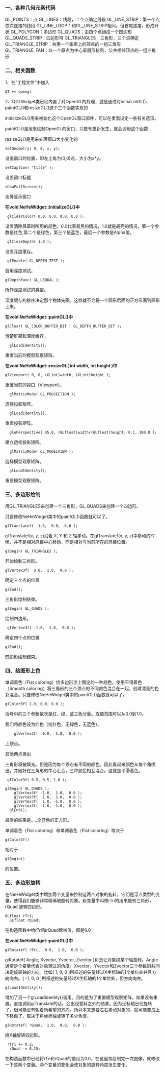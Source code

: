 ### 一、各种几何元素代码

GL_POINTS：点
GL_LINES：线段，二个点确定线段
GL_LINE_STRIP：第一个点依次连接的线段
GL_LINE_LOOP：和GL_LINE_STRIP相同，但首尾连接，形成环状
GL_POLYGON：多边形
GL_QUADS：由四个点组成一个四边形
GL_QUADS_STRIP：四边形带
GL_TRIANGLES：三角形，三个点确定
GL_TRIANGLE_STRIP：共用一个条带上的顶点的一组三角形
GL_TRIANGLE_FAN：以一个原点为中心呈扇形排列，公共相邻顶点的一组三角形

### 二、相关函数

1、在“工程文件”中加入

```
QT += opengl
```

2、QGLWidget类已经内置了对OpenGL的处理，就是通过对initializeGL()、paintGL()和resizeGL()这个三个函数实现的

initializeGL()用来初始化这个OpenGL窗口部件，可以在里面设定一些有关选项。

paintGL()是用来绘制OpenGL的窗口，只要有更新发生，就会调用这个函数

resizeGL()是用来处理窗口大小变化的

```
setGeometry( 0, 0, x, y);
```

设置窗口的位置，即左上角为(0,0)点，大小为x*y。

```
setCaption( "title" );
```

设置窗口标题

```
showFullScreen();
```

全屏显示窗口

**在void NeHeWidget::initializeGL()中**

```
 glClearColor( 0.0, 0.0, 0.0, 0.0 );
```

设置清除屏幕时所用的颜色，0.0代表最黑的情况，1.0就是最亮的情况，第一个参数是红色,第二个是绿色，第三个是蓝色，最后一个参数是Alpha值。

```
 glClearDepth( 1.0 );
```

设置深度缓存。

```
 glEnable( GL_DEPTH_TEST );
```

启用深度测试。

```
glDepthFunc( GL_LEQUAL );
```

所作深度测试的类型。

深度缓存的排序决定那个物体先画。这样就不会将一个圆形后面的正方形画到圆形上来。

**在void NeHeWidget::paintGL()中**

```
glClear( GL_COLOR_BUFFER_BIT | GL_DEPTH_BUFFER_BIT );
```

清楚屏幕和深度缓存。

```
  glLoadIdentity();
```

重置当前的模型观察矩阵。

**在void NeHeWidget::resizeGL( int width, int height )中**

```
glViewport( 0, 0, (GLint)width, (GLint)height );
```

重置当前的视口（Viewport）。

```
  glMatrixMode( GL_PROJECTION );
```

选择投影矩阵。

```
  glLoadIdentity();
```

重置投影矩阵。

```
  gluPerspective( 45.0, (GLfloat)width/(GLfloat)height, 0.1, 100.0 );
```

建立透视投影矩阵。

```
  glMatrixMode( GL_MODELVIEW );
```

选择模型观察矩阵。

```
  glLoadIdentity();
```

重置模型观察矩阵。

### 三、多边形绘制

用GL_TRIANGLES来创建一个三角形，GL_QUADS来创建一个四边形。

只要修改NeHeWidget类中的paintGL()函数就可以了。

```
glTranslatef( -1.5,  0.0, -6.0 );
```

glTranslatef(x, y, z)沿着 X, Y 和 Z 轴移动。在glTranslatef(x, y, z)中移动的时候，并不是相对屏幕中心移动，而是相对与当前所在的屏幕位置。

```
glBegin( GL_TRIANGLES );
```

开始绘制三角形。

```
glVertex3f(  0.0,  1.0,  0.0 );
```

确定三个点的位置

```
glEnd();
```

三角形绘制结束。

```
glBegin( GL_QUADS );
```

绘制四边形。

```
 glVertex3f( -1.0,  1.0,  0.0 );
```

确定四个点的位置

```
glEnd();
```

四边形绘制结束。

### 四、给图形上色

单调着色（Flat coloring）给多边形涂上固定的一种颜色。使用平滑着色（Smooth coloring）将三角形的三个顶点的不同颜色混合在一起，创建漂亮的色彩混合。只要修改NeHeWidget类中的paintGL()函数就可以了。

```
glColor3f( 1.0, 0.0, 0.0 );
```

括号中的三个参数依次是红、绿、蓝三色分量。取值范围可以从0.0到1.0。

我们将颜色设为红色（纯红色，无绿色，无蓝色）。

```
    glVertex3f(  0.0,  1.0,  0.0 );
```

上顶点。

其他两点类似

三角形将被填充。但是因为每个顶点有不同的颜色，因此看起来颜色从每个角喷出，并刚好在三角形的中心汇合，三种颜色相互混合。这就是平滑着色。

```
 glColor3f( 0.5, 0.5, 1.0 );
```

```
glBegin( GL_QUADS );
    glVertex3f( -1.0,  1.0,  0.0 );
    glVertex3f(  1.0,  1.0,  0.0 );
    glVertex3f(  1.0, -1.0,  0.0 );
    glVertex3f( -1.0, -1.0,  0.0 );
  glEnd();
```

最后的结果是.....全蓝色的正方形。

单调着色（Flat coloring）和单调着色（Flat coloring）取决于

```
glColor3f()
```

相对于

```
glBegin()
```

的位置。

### 五、多边形旋转

在NeHeWidget类中增加两个变量来控制这两个对象的旋转。它们是浮点类型的变量，使得我们能够非常精确地旋转对象。新变量中叫做rTri的用来旋转三角形，rQuad 旋转四边形。

```
GLfloat rTri;
  GLfloat rQuad;
```

在构造函数中给rTri和rQuad赋初值，都是0.0。

**在void NeHeWidget::paintGL()中**

```
glRotatef( rTri,  0.0,  1.0,  0.0 );
```

glRotatef( Angle, Xvector, Yvector, Zvector )负责让对象绕某个轴旋转。Angle 通常是个变量代表对象转过的角度。Xvector，Yvector和Zvector三个参数则共同决定旋转轴的方向。比如( 1, 0, 0 )所描述的矢量经过X坐标轴的1个单位处并且方向向右。( -1, 0, 0 )所描述的矢量经过X坐标轴的1个单位处，但方向向左。

```
glLoadIdentity();
```

增加了另一个glLoadIdentity()调用。目的是为了重置模型观察矩阵。如果没有重置，直接调用glTranslate的话，会出现意料之外的结果。因为坐标轴已经旋转了，很可能没有朝着所希望的方向。所以本来想要左右移动对象的，就可能变成上下移动了，取决于将坐标轴旋转了多少角度。

```
glRotatef( rQuad,  1.0,  0.0,  0.0 );
```

绕X轴旋转四边形。

```
 rTri += 0.2;
  rQuad -= 0.15;
```

在构造函数中已经将rTri和rQuad的值设为0.0，在这里每绘制完一次图像，就修改一下这两个变量。两个变量的变化会使对象的旋转角度发生变化。